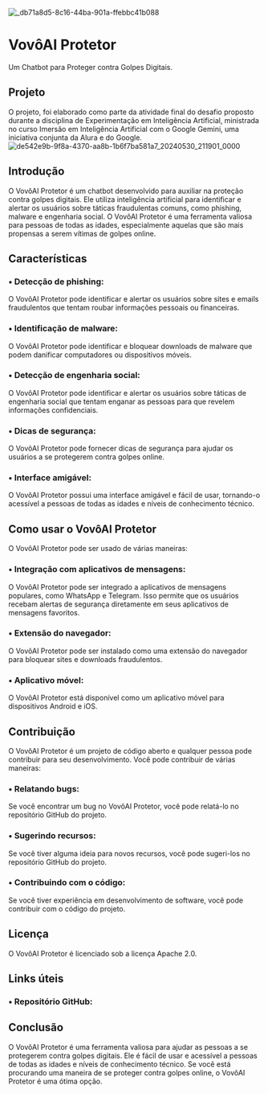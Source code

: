 ![_db71a8d5-8c16-44ba-901a-ffebbc41b088](https://github.com/dsilvaoficial/Proteja-Dos-Golpes-Digitais-/assets/170318768/6acbc1b1-0585-4364-9c7f-13517486b986)

# VovôAI Protetor

Um Chatbot para Proteger contra Golpes Digitais.

## Projeto
O projeto, foi elaborado como parte da atividade final do desafio proposto durante a disciplina de Experimentação em Inteligência Artificial, ministrada no curso Imersão em Inteligência Artificial com o Google Gemini, uma iniciativa conjunta da Alura e do Google.
![de542e9b-9f8a-4370-aa8b-1b6f7ba581a7_20240530_211901_0000](https://github.com/dsilvaoficial/Proteja-Dos-Golpes-Digitais-/assets/170318768/37d4ee33-2437-4209-9a93-8cd112fa0b91)


## Introdução 

O VovôAI Protetor é um chatbot desenvolvido para auxiliar na proteção contra golpes digitais. Ele utiliza inteligência artificial para identificar e alertar os usuários sobre táticas fraudulentas comuns, como phishing, malware e engenharia social. O VovôAI Protetor é uma ferramenta valiosa para pessoas de todas as idades, especialmente aquelas que são mais propensas a serem vítimas de golpes online. 

## Características 

### • Detecção de phishing:
O VovôAI Protetor pode identificar e alertar os usuários sobre sites e emails fraudulentos que tentam roubar informações pessoais ou financeiras. 

### • Identificação de malware: 
O VovôAI Protetor pode identificar e bloquear downloads de malware que podem danificar computadores ou dispositivos móveis. 

### • Detecção de engenharia social: 
O VovôAI Protetor pode identificar e alertar os usuários sobre táticas de engenharia social que tentam enganar as pessoas para que revelem informações confidenciais. 

### • Dicas de segurança: 
O VovôAI Protetor pode fornecer dicas de segurança para ajudar os usuários a se protegerem contra golpes online. 

### • Interface amigável: 
O VovôAI Protetor possui uma interface amigável e fácil de usar, tornando-o acessível a pessoas de todas as idades e níveis de conhecimento técnico. 

## Como usar o VovôAI Protetor 

O VovôAI Protetor pode ser usado de várias maneiras: 

### • Integração com aplicativos de mensagens: 
O VovôAI Protetor pode ser integrado a aplicativos de mensagens populares, como WhatsApp e Telegram. Isso permite que os usuários recebam alertas de segurança diretamente em seus aplicativos de mensagens favoritos. 

### • Extensão do navegador: 
O VovôAI Protetor pode ser instalado como uma extensão do navegador para bloquear sites e downloads fraudulentos. 

### • Aplicativo móvel: 
O VovôAI Protetor está disponível como um aplicativo móvel para dispositivos Android e iOS. 

## Contribuição 

O VovôAI Protetor é um projeto de código aberto e qualquer pessoa pode contribuir para seu desenvolvimento. Você pode contribuir de várias maneiras: 

### • Relatando bugs: 
Se você encontrar um bug no VovôAI Protetor, você pode relatá-lo no repositório GitHub do projeto. 

### • Sugerindo recursos: 
Se você tiver alguma ideia para novos recursos, você pode sugeri-los no repositório GitHub do projeto. 

### • Contribuindo com o código: 
Se você tiver experiência em desenvolvimento de software, você pode contribuir com o código do projeto. 

## Licença 

O VovôAI Protetor é licenciado sob a licença Apache 2.0. 

## Links úteis 

### • Repositório GitHub:


## Conclusão 

O VovôAI Protetor é uma ferramenta valiosa para ajudar as pessoas a se protegerem contra golpes digitais. Ele é fácil de usar e acessível a pessoas de todas as idades e níveis de conhecimento técnico. Se você está procurando uma maneira de se proteger contra golpes online, o VovôAI Protetor é uma ótima opção.
